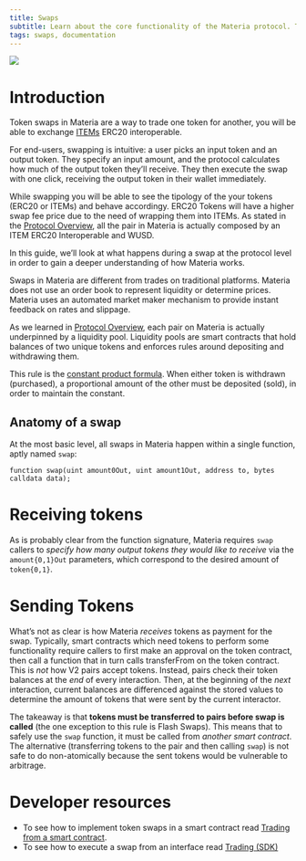 ```yaml
---
title: Swaps
subtitle: Learn about the core functionality of the Materia protocol. Token Swaps.
tags: swaps, documentation
---
```


![](/images/swap.jpg)

# Introduction

Token swaps in Materia are a way to trade one token for another, you will be able to exchange [ITEMs](https://ethitem.com/) ERC20 interoperable. 

For end-users, swapping is intuitive: a user picks an input token and an output token. They specify an input amount, and the protocol calculates how much of the output token they’ll receive. They then execute the swap with one click, receiving the output token in their wallet immediately.

While swapping you will be able to see the tipology of the your tokens (ERC20 or ITEMs) and behave accordingy. ERC20 Tokens will have a higher swap fee price due to the need of wrapping them into ITEMs. As stated in the [Protocol Overview](/docs/materia/protocol-overview), all the pair in Materia is actually composed by an ITEM ERC20 Interoperable and WUSD.

In this guide, we’ll look at what happens during a swap at the protocol level in order to gain a deeper understanding of how Materia works.

Swaps in Materia are different from trades on traditional platforms. Materia does not use an order book to represent liquidity or determine prices. Materia uses an automated market maker mechanism to provide instant feedback on rates and slippage.

As we learned in [Protocol Overview](/docs/materia/protocol-overview), each pair on Materia is actually underpinned by a liquidity pool. Liquidity pools are smart contracts that hold balances of two unique tokens and enforces rules around depositing and withdrawing them.

This rule is the [constant product formula](/docs/materia/protocol-overview/glossary#constant-product-formula). When either token is withdrawn (purchased), a proportional amount of the other must be deposited (sold), in order to maintain the constant.

## Anatomy of a swap

At the most basic level, all swaps in Materia happen within a single function, aptly named `swap`:

```solidity
function swap(uint amount0Out, uint amount1Out, address to, bytes calldata data);
```

# Receiving tokens

As is probably clear from the function signature, Materia requires `swap` callers to _specify how many output tokens they would like to receive_ via the `amount{0,1}Out` parameters, which correspond to the desired amount of `token{0,1}`.

# Sending Tokens

What’s not as clear is how Materia _receives_ tokens as payment for the swap. Typically, smart contracts which need tokens to perform some functionality require callers to first make an approval on the token contract, then call a function that in turn calls transferFrom on the token contract. This is _not_ how V2 pairs accept tokens. Instead, pairs check their token balances at the _end_ of every interaction. Then, at the beginning of the _next_ interaction, current balances are differenced against the stored values to determine the amount of tokens that were sent by the current interactor. 

The takeaway is that **tokens must be transferred to pairs before swap is called** (the one exception to this rule is <Link to='/docs/materia/core-concepts/flash-swaps'>Flash Swaps</Link>). This means that to safely use the `swap` function, it must be called from _another smart contract_. The alternative (transferring tokens to the pair and then calling `swap`) is not safe to do non-atomically because the sent tokens would be vulnerable to arbitrage.

# Developer resources

- To see how to implement token swaps in a smart contract read [Trading from a smart contract](/docs/materia/smart-contract-integration/trading-from-a-smart-contract/).
- To see how to execute a swap from an interface read [Trading (SDK)](/docs/materia/javascript-SDK/trading/)
